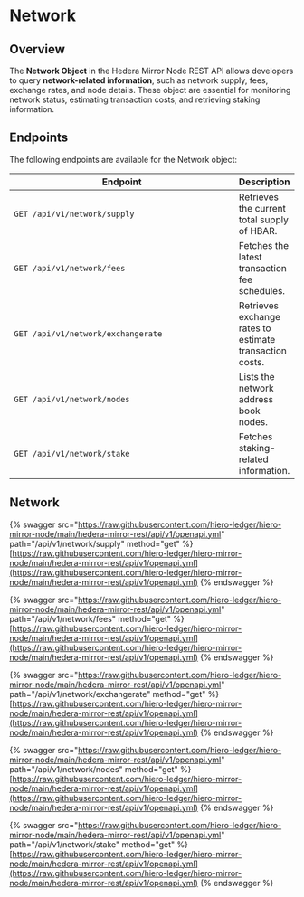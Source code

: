 # Network

## Overview

The **Network Object** in the Hedera Mirror Node REST API allows developers to query **network-related information**, such as network supply, fees, exchange rates, and node details. These object are essential for monitoring network status, estimating transaction costs, and retrieving staking information.

## Endpoints

The following endpoints are available for the Network object:

<table><thead><tr><th width="392">Endpoint</th><th>Description</th></tr></thead><tbody><tr><td><code>GET /api/v1/network/supply</code></td><td>Retrieves the current total supply of HBAR.</td></tr><tr><td><code>GET /api/v1/network/fees</code></td><td>Fetches the latest transaction fee schedules.</td></tr><tr><td><code>GET /api/v1/network/exchangerate</code></td><td>Retrieves exchange rates to estimate transaction costs.</td></tr><tr><td><code>GET /api/v1/network/nodes</code></td><td>Lists the network address book nodes.</td></tr><tr><td><code>GET /api/v1/network/stake</code></td><td>Fetches staking-related information.</td></tr></tbody></table>

## Network

{% swagger src="https://raw.githubusercontent.com/hiero-ledger/hiero-mirror-node/main/hedera-mirror-rest/api/v1/openapi.yml" path="/api/v1/network/supply" method="get" %}
[https://raw.githubusercontent.com/hiero-ledger/hiero-mirror-node/main/hedera-mirror-rest/api/v1/openapi.yml](https://raw.githubusercontent.com/hiero-ledger/hiero-mirror-node/main/hedera-mirror-rest/api/v1/openapi.yml)
{% endswagger %}

{% swagger src="https://raw.githubusercontent.com/hiero-ledger/hiero-mirror-node/main/hedera-mirror-rest/api/v1/openapi.yml" path="/api/v1/network/fees" method="get" %}
[https://raw.githubusercontent.com/hiero-ledger/hiero-mirror-node/main/hedera-mirror-rest/api/v1/openapi.yml](https://raw.githubusercontent.com/hiero-ledger/hiero-mirror-node/main/hedera-mirror-rest/api/v1/openapi.yml)
{% endswagger %}



{% swagger src="https://raw.githubusercontent.com/hiero-ledger/hiero-mirror-node/main/hedera-mirror-rest/api/v1/openapi.yml" path="/api/v1/network/exchangerate" method="get" %}
[https://raw.githubusercontent.com/hiero-ledger/hiero-mirror-node/main/hedera-mirror-rest/api/v1/openapi.yml](https://raw.githubusercontent.com/hiero-ledger/hiero-mirror-node/main/hedera-mirror-rest/api/v1/openapi.yml)
{% endswagger %}

{% swagger src="https://raw.githubusercontent.com/hiero-ledger/hiero-mirror-node/main/hedera-mirror-rest/api/v1/openapi.yml" path="/api/v1/network/nodes" method="get" %}
[https://raw.githubusercontent.com/hiero-ledger/hiero-mirror-node/main/hedera-mirror-rest/api/v1/openapi.yml](https://raw.githubusercontent.com/hiero-ledger/hiero-mirror-node/main/hedera-mirror-rest/api/v1/openapi.yml)
{% endswagger %}

{% swagger src="https://raw.githubusercontent.com/hiero-ledger/hiero-mirror-node/main/hedera-mirror-rest/api/v1/openapi.yml" path="/api/v1/network/stake" method="get" %}
[https://raw.githubusercontent.com/hiero-ledger/hiero-mirror-node/main/hedera-mirror-rest/api/v1/openapi.yml](https://raw.githubusercontent.com/hiero-ledger/hiero-mirror-node/main/hedera-mirror-rest/api/v1/openapi.yml)
{% endswagger %}
